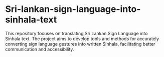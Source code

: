 # Sri-lankan-sign-language-into-sinhala-text
This repository focuses on translating Sri Lankan Sign Language into Sinhala text. The project aims to develop tools and methods for accurately converting sign language gestures into written Sinhala, facilitating better communication and accessibility. 
